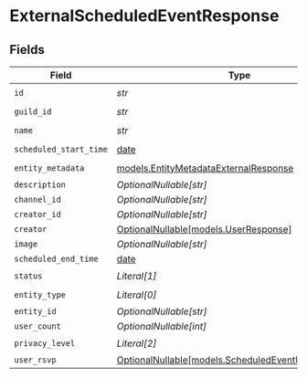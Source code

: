 # ExternalScheduledEventResponse


## Fields

| Field                                                                                          | Type                                                                                           | Required                                                                                       | Description                                                                                    |
| ---------------------------------------------------------------------------------------------- | ---------------------------------------------------------------------------------------------- | ---------------------------------------------------------------------------------------------- | ---------------------------------------------------------------------------------------------- |
| `id`                                                                                           | *str*                                                                                          | :heavy_check_mark:                                                                             | N/A                                                                                            |
| `guild_id`                                                                                     | *str*                                                                                          | :heavy_check_mark:                                                                             | N/A                                                                                            |
| `name`                                                                                         | *str*                                                                                          | :heavy_check_mark:                                                                             | N/A                                                                                            |
| `scheduled_start_time`                                                                         | [date](https://docs.python.org/3/library/datetime.html#date-objects)                           | :heavy_check_mark:                                                                             | N/A                                                                                            |
| `entity_metadata`                                                                              | [models.EntityMetadataExternalResponse](../models/entitymetadataexternalresponse.md)           | :heavy_check_mark:                                                                             | N/A                                                                                            |
| `description`                                                                                  | *OptionalNullable[str]*                                                                        | :heavy_minus_sign:                                                                             | N/A                                                                                            |
| `channel_id`                                                                                   | *OptionalNullable[str]*                                                                        | :heavy_minus_sign:                                                                             | N/A                                                                                            |
| `creator_id`                                                                                   | *OptionalNullable[str]*                                                                        | :heavy_minus_sign:                                                                             | N/A                                                                                            |
| `creator`                                                                                      | [OptionalNullable[models.UserResponse]](../models/userresponse.md)                             | :heavy_minus_sign:                                                                             | N/A                                                                                            |
| `image`                                                                                        | *OptionalNullable[str]*                                                                        | :heavy_minus_sign:                                                                             | N/A                                                                                            |
| `scheduled_end_time`                                                                           | [date](https://docs.python.org/3/library/datetime.html#date-objects)                           | :heavy_minus_sign:                                                                             | N/A                                                                                            |
| `status`                                                                                       | *Literal[1]*                                                                                   | :heavy_check_mark:                                                                             | N/A                                                                                            |
| `entity_type`                                                                                  | *Literal[0]*                                                                                   | :heavy_check_mark:                                                                             | N/A                                                                                            |
| `entity_id`                                                                                    | *OptionalNullable[str]*                                                                        | :heavy_minus_sign:                                                                             | N/A                                                                                            |
| `user_count`                                                                                   | *OptionalNullable[int]*                                                                        | :heavy_minus_sign:                                                                             | N/A                                                                                            |
| `privacy_level`                                                                                | *Literal[2]*                                                                                   | :heavy_check_mark:                                                                             | N/A                                                                                            |
| `user_rsvp`                                                                                    | [OptionalNullable[models.ScheduledEventUserResponse]](../models/scheduledeventuserresponse.md) | :heavy_minus_sign:                                                                             | N/A                                                                                            |